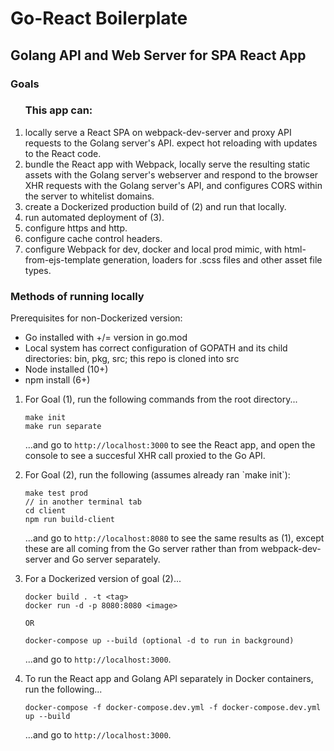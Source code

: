 # Go-React Boilerplate

## Golang API and Web Server for SPA React App

### Goals
<ol><h3>This app can: </h3>
<li>locally serve a React SPA on webpack-dev-server and proxy API requests to the Golang server's API. expect hot reloading with updates to the React code.</li>
<li>bundle the React app with Webpack, locally serve the resulting static assets with the Golang server's webserver and respond to the browser XHR requests with the Golang server's API, and configures CORS within the server to whitelist domains.</li>
<li>create a Dockerized production build of (2) and run that locally.</li>
<li>run automated deployment of (3).</li>
<li>configure https and http.</li>
<li>configure cache control headers.</li>
<li>configure Webpack for dev, docker and local prod mimic, with html-from-ejs-template generation, loaders for .scss files and other asset file types.
</ol>

### Methods of running locally

Prerequisites for non-Dockerized version:

<ul>
<li>Go installed with +/= version in go.mod</li>
<li>Local system has correct configuration of GOPATH and its child directories: bin, pkg, src; this repo is cloned into src</li>
<li>Node installed (10+)</li>
<li>npm install (6+)</li>
</ul>


<ol>
<li>For Goal (1), run the following commands from the root directory...

```
make init
make run separate
```

...and go to `http://localhost:3000` to see the React app, and open the console to see a succesful XHR call proxied to the Go API.
</li>
<li>For Goal (2), run the following (assumes already ran `make init`):

```
make test prod
// in another terminal tab
cd client
npm run build-client
```

...and go to `http://localhost:8080` to see the same results as (1), except these are all coming from the Go server rather than from webpack-dev-server and Go server separately.
</li>
<li>For a Dockerized version of goal (2)...

```
docker build . -t <tag>
docker run -d -p 8080:8080 <image>

OR

docker-compose up --build (optional -d to run in background)
```

...and go to `http://localhost:3000`.
</li>
<li>To run the React app and Golang API separately in Docker containers, run the following...

```
docker-compose -f docker-compose.dev.yml -f docker-compose.dev.yml up --build
```

...and go to `http://localhost:3000`.
</li>


